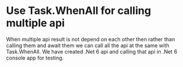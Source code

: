 # Use Task.WhenAll for calling multiple api 
When multiple api result is not depend on each other then rather than calling them and await them we can call all the api at the same with Task.WhenAll.
We have created .Net 6 api and calling that api in .Net 6 console app for testing.
